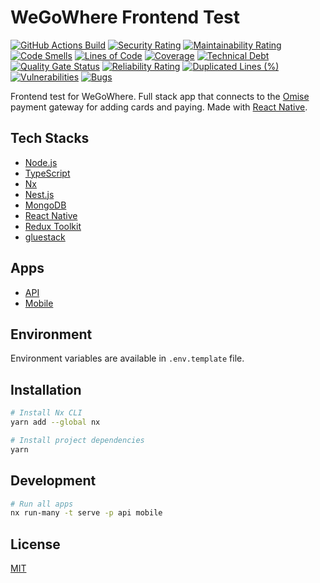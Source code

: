 # WeGoWhere Frontend Test

[![GitHub Actions Build](https://github.com/rafiandria23/wegowhere-frontend-test/actions/workflows/ci.yaml/badge.svg)](https://github.com/rafiandria23/wegowhere-frontend-test/actions/workflows/ci.yaml)
[![Security Rating](https://sonarcloud.io/api/project_badges/measure?project=rafiandria23_wegowhere-frontend-test&metric=security_rating)](https://sonarcloud.io/summary/new_code?id=rafiandria23_wegowhere-frontend-test)
[![Maintainability Rating](https://sonarcloud.io/api/project_badges/measure?project=rafiandria23_wegowhere-frontend-test&metric=sqale_rating)](https://sonarcloud.io/summary/new_code?id=rafiandria23_wegowhere-frontend-test)
[![Code Smells](https://sonarcloud.io/api/project_badges/measure?project=rafiandria23_wegowhere-frontend-test&metric=code_smells)](https://sonarcloud.io/summary/new_code?id=rafiandria23_wegowhere-frontend-test)
[![Lines of Code](https://sonarcloud.io/api/project_badges/measure?project=rafiandria23_wegowhere-frontend-test&metric=ncloc)](https://sonarcloud.io/summary/new_code?id=rafiandria23_wegowhere-frontend-test)
[![Coverage](https://sonarcloud.io/api/project_badges/measure?project=rafiandria23_wegowhere-frontend-test&metric=coverage)](https://sonarcloud.io/summary/new_code?id=rafiandria23_wegowhere-frontend-test)
[![Technical Debt](https://sonarcloud.io/api/project_badges/measure?project=rafiandria23_wegowhere-frontend-test&metric=sqale_index)](https://sonarcloud.io/summary/new_code?id=rafiandria23_wegowhere-frontend-test)
[![Quality Gate Status](https://sonarcloud.io/api/project_badges/measure?project=rafiandria23_wegowhere-frontend-test&metric=alert_status)](https://sonarcloud.io/summary/new_code?id=rafiandria23_wegowhere-frontend-test)
[![Reliability Rating](https://sonarcloud.io/api/project_badges/measure?project=rafiandria23_wegowhere-frontend-test&metric=reliability_rating)](https://sonarcloud.io/summary/new_code?id=rafiandria23_wegowhere-frontend-test)
[![Duplicated Lines (%)](https://sonarcloud.io/api/project_badges/measure?project=rafiandria23_wegowhere-frontend-test&metric=duplicated_lines_density)](https://sonarcloud.io/summary/new_code?id=rafiandria23_wegowhere-frontend-test)
[![Vulnerabilities](https://sonarcloud.io/api/project_badges/measure?project=rafiandria23_wegowhere-frontend-test&metric=vulnerabilities)](https://sonarcloud.io/summary/new_code?id=rafiandria23_wegowhere-frontend-test)
[![Bugs](https://sonarcloud.io/api/project_badges/measure?project=rafiandria23_wegowhere-frontend-test&metric=bugs)](https://sonarcloud.io/summary/new_code?id=rafiandria23_wegowhere-frontend-test)

Frontend test for WeGoWhere. Full stack app that connects to the [Omise](https://omise.co) payment gateway for adding cards and paying. Made with [React Native](https://reactnative.dev).

## Tech Stacks

- [Node.js](https://nodejs.org)
- [TypeScript](https://typescriptlang.org)
- [Nx](https://nx.dev)
- [Nest.js](https://nestjs.com)
- [MongoDB](https://mongodb.com)
- [React Native](https://reactnative.dev)
- [Redux Toolkit](https://redux-toolkit.js.org)
- [gluestack](https://gluestack.io)

## Apps

- [API](apps/api/)
- [Mobile](apps/mobile/)

## Environment

Environment variables are available in `.env.template` file.

## Installation

```zsh
# Install Nx CLI
yarn add --global nx

# Install project dependencies
yarn
```

## Development

```zsh
# Run all apps
nx run-many -t serve -p api mobile
```

## License

[MIT](LICENSE)
